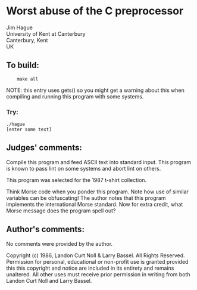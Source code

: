 # Worst abuse of the C preprocessor

Jim Hague  
University of Kent at Canterbury  
Canterbury, Kent  
UK  

## To build:

        make all


NOTE: this entry uses gets() so you might get a warning about this when
compiling and running this program with some systems.

### Try:

	./hague
	[enter some text]


## Judges' comments:

Compile this program and feed ASCII text into standard input.  This
program is known to pass lint on some systems and abort lint on
others.

This program was selected for the 1987 t-shirt collection.

Think Morse code when you ponder this program.  Note how use of
similar variables can be obfuscating!  The author notes that this
program implements the international Morse standard.  Now for extra
credit, what Morse message does the program spell out?

## Author's comments:

No comments were provided by the author.


Copyright (c) 1986, Landon Curt Noll & Larry Bassel.
All Rights Reserved.  Permission for personal, educational or non-profit use is
granted provided this this copyright and notice are included in its entirety
and remains unaltered.  All other uses must receive prior permission in writing
from both Landon Curt Noll and Larry Bassel.
